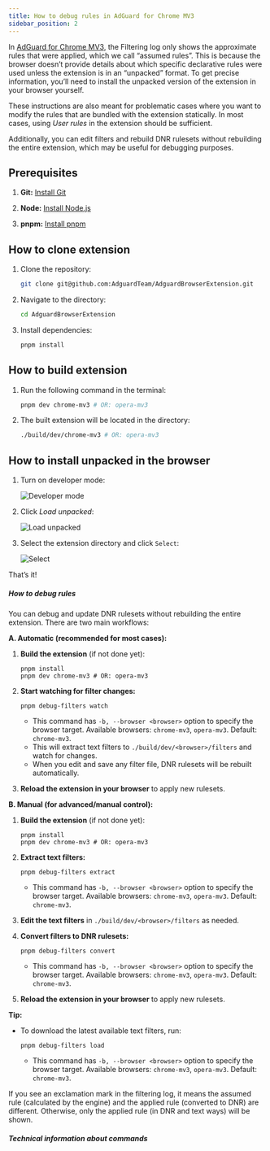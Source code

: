 ```yaml
---
title: How to debug rules in AdGuard for Chrome MV3
sidebar_position: 2
---
```


In [AdGuard for Chrome MV3](/adguard-browser-extension/mv3-version), the Filtering log only shows the approximate rules that were applied, which we call “assumed rules”. This is because the browser doesn’t provide details about which specific declarative rules were used unless the extension is in an “unpacked” format. To get precise information, you’ll need to install the unpacked version of the extension in your browser yourself.

These instructions are also meant for problematic cases where you want to modify the rules that are bundled with the extension statically. In most cases, using *User rules* in the extension should be sufficient.

Additionally, you can edit filters and rebuild DNR rulesets without rebuilding the entire extension, which may be useful for debugging purposes.

## Prerequisites

1. **Git:** [Install Git](https://git-scm.com/book/en/v2/Getting-Started-Installing-Git)

1. **Node:** [Install Node.js](https://nodejs.org/en/download/package-manager)

1. **pnpm:** [Install pnpm](https://pnpm.io/installation)

## How to clone extension

1. Clone the repository:

    ```bash
    git clone git@github.com:AdguardTeam/AdguardBrowserExtension.git
    ```

1. Navigate to the directory:

    ```bash
    cd AdguardBrowserExtension
    ```

1. Install dependencies:

    ```bash
    pnpm install
    ```

## How to build extension

1. Run the following command in the terminal:

    ```bash
    pnpm dev chrome-mv3 # OR: opera-mv3
    ```

1. The built extension will be located in the directory:

    ```bash
    ./build/dev/chrome-mv3 # OR: opera-mv3
    ```

## How to install unpacked in the browser

1. Turn on developer mode:

    ![Developer mode](https://cdn.adtidy.org/content/Kb/ad_blocker/browser_extension/developer_mode.png)

1. Click *Load unpacked*:

    ![Load unpacked](https://cdn.adtidy.org/content/Kb/ad_blocker/browser_extension/load_unpacked.png)

1. Select the extension directory and click `Select`:

    ![Select](https://cdn.adtidy.org/content/Kb/ad_blocker/browser_extension/select.png)

That’s it!

##### How to debug rules

You can debug and update DNR rulesets without rebuilding the entire extension. There are two main workflows:

**A. Automatic (recommended for most cases):**

1. **Build the extension** (if not done yet):
    ```shell
    pnpm install
    pnpm dev chrome-mv3 # OR: opera-mv3
    ```

1. **Start watching for filter changes:**
    ```shell
    pnpm debug-filters watch
    ```
    - This command has `-b, --browser <browser>` option to specify the browser target.
      Available browsers: `chrome-mv3`, `opera-mv3`.
      Default: `chrome-mv3`.
    - This will extract text filters to `./build/dev/<browser>/filters` and watch for changes.
    - When you edit and save any filter file, DNR rulesets will be rebuilt automatically.

1. **Reload the extension in your browser** to apply new rulesets.

**B. Manual (for advanced/manual control):**

1. **Build the extension** (if not done yet):
    ```shell
    pnpm install
    pnpm dev chrome-mv3 # OR: opera-mv3
    ```

1. **Extract text filters:**
    ```shell
    pnpm debug-filters extract
    ```
    - This command has `-b, --browser <browser>` option to specify the browser target.
      Available browsers: `chrome-mv3`, `opera-mv3`.
      Default: `chrome-mv3`.

1. **Edit the text filters** in `./build/dev/<browser>/filters` as needed.

1. **Convert filters to DNR rulesets:**
    ```shell
    pnpm debug-filters convert
    ```
    - This command has `-b, --browser <browser>` option to specify the browser target.
      Available browsers: `chrome-mv3`, `opera-mv3`.
      Default: `chrome-mv3`.

1. **Reload the extension in your browser** to apply new rulesets.

**Tip:**
- To download the latest available text filters, run:
    ```shell
    pnpm debug-filters load
    ```
    - This command has `-b, --browser <browser>` option to specify the browser target.
      Available browsers: `chrome-mv3`, `opera-mv3`.
      Default: `chrome-mv3`.

If you see an exclamation mark in the filtering log, it means the assumed rule (calculated by the engine) and the applied rule (converted to DNR) are different. Otherwise, only the applied rule (in DNR and text ways) will be shown.

##### <a name="dev-technical-info-about-debug-commands"></a> Technical information about commands
